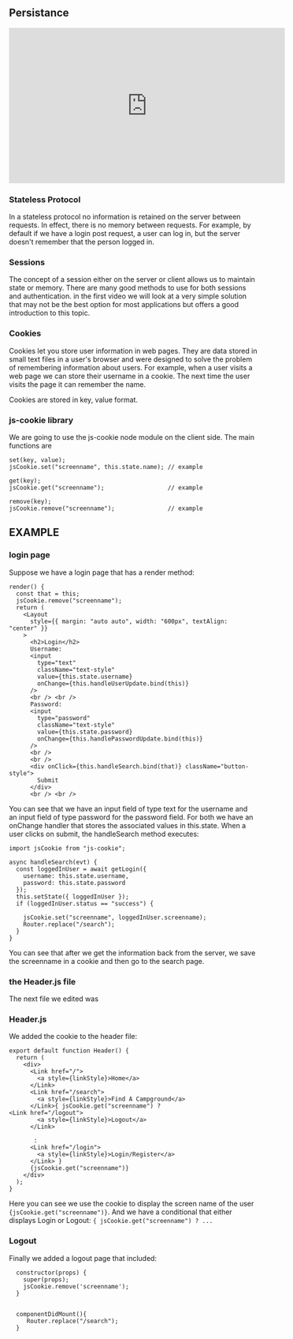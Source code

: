 ## Persistance

<iframe width="560" height="315" src="https://www.youtube.com/embed/TMoM5aim5v8" frameborder="0" allowfullscreen></iframe>



### Stateless Protocol
In a stateless protocol no information is retained on the server between requests. In effect, there is no memory between requests. For example, by default if we have a login post request, a user can log in, but the server doesn't remember that the person logged in. 

### Sessions
The concept of a session either on the server or client allows us to maintain state or memory. There are many good methods to use for both sessions and authentication. in the first video we will look at a very simple solution that may not be the best option for most applications but offers a good introduction to this topic.

### Cookies
Cookies let you store user information in web pages. They are data stored in small text files in a user's browser and were designed to solve the problem of remembering information about users. For example, when a user visits a web page we can store their username in a cookie. The next time the user visits the page it can remember the name. 

Cookies are stored in key, value format.

### js-cookie library

We are going to use the js-cookie node module on the client side. The main functions are

	set(key, value);
	jsCookie.set("screenname", this.state.name); // example
	
	get(key);
	jsCookie.get("screenname");                  // example
	
	remove(key);
	jsCookie.remove("screenname");               // example
	

## EXAMPLE

### login page

Suppose we have a login page that has a render method:

    render() {
      const that = this;
      jsCookie.remove("screenname");
      return (
        <Layout
          style={{ margin: "auto auto", width: "600px", textAlign: "center" }}
        >
          <h2>Login</h2>
          Username:
          <input
            type="text"
            className="text-style"
            value={this.state.username}
            onChange={this.handleUserUpdate.bind(this)}
          />
          <br /> <br />
          Password:
          <input
            type="password"
            className="text-style"
            value={this.state.password}
            onChange={this.handlePasswordUpdate.bind(this)}
          />
          <br />
          <br />
          <div onClick={this.handleSearch.bind(that)} className="button-style">
            Submit
          </div>
          <br /> <br />

You can see that we have an input field of type text for the username and an input field of type password for the password field. For both we have an onChange handler that stores the associated values in this.state. When a user clicks on submit, the handleSearch method executes:

	import jsCookie from "js-cookie";

    async handleSearch(evt) {
      const loggedInUser = await getLogin({
        username: this.state.username,
        password: this.state.password
      });
      this.setState({ loggedInUser });
      if (loggedInUser.status == "success") {

        jsCookie.set("screenname", loggedInUser.screenname);
        Router.replace("/search");
      }
    }

You can see that after we get the information back from the server, we save the screenname in a cookie and then go to the search page.

### the Header.js file

The next file we edited was 

### Header.js

We added the cookie to the header file:

    export default function Header() {
      return (
        <div>
          <Link href="/">
            <a style={linkStyle}>Home</a>
          </Link>
          <Link href="/search">
            <a style={linkStyle}>Find A Campground</a>
          </Link>{ jsCookie.get("screenname") ? 
    <Link href="/logout">
            <a style={linkStyle}>Logout</a>
          </Link> 

           :
          <Link href="/login">
            <a style={linkStyle}>Login/Register</a>
          </Link> }
          {jsCookie.get("screenname")}
        </div>
      );
    }

Here you can see we use the cookie to display the screen name of the user `{jsCookie.get("screenname")}`. And we have a conditional that either displays Login or Logout: `{ jsCookie.get("screenname") ? ...`

### Logout
Finally we added a logout page that included:

      constructor(props) {
        super(props);
        jsCookie.remove('screenname');
      }

      
      componentDidMount(){
         Router.replace("/search");
      }

